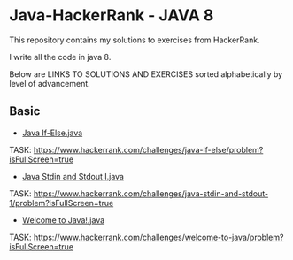 # Java-HackerRank - JAVA 8
This repository contains my solutions to exercises from HackerRank.

I write all the code in java 8.

Below are LINKS TO SOLUTIONS AND EXERCISES sorted alphabetically by level of advancement.

## Basic

- [Java If-Else.java](<Basic/Java If-Else.java>)

TASK: https://www.hackerrank.com/challenges/java-if-else/problem?isFullScreen=true

- [Java Stdin and Stdout I.java](<Basic/Java Stdin and Stdout I.java>)

TASK: https://www.hackerrank.com/challenges/java-stdin-and-stdout-1/problem?isFullScreen=true

- [Welcome to Java!.java](<Basic/Welcome to Java!.java>)

TASK: https://www.hackerrank.com/challenges/welcome-to-java/problem?isFullScreen=true
